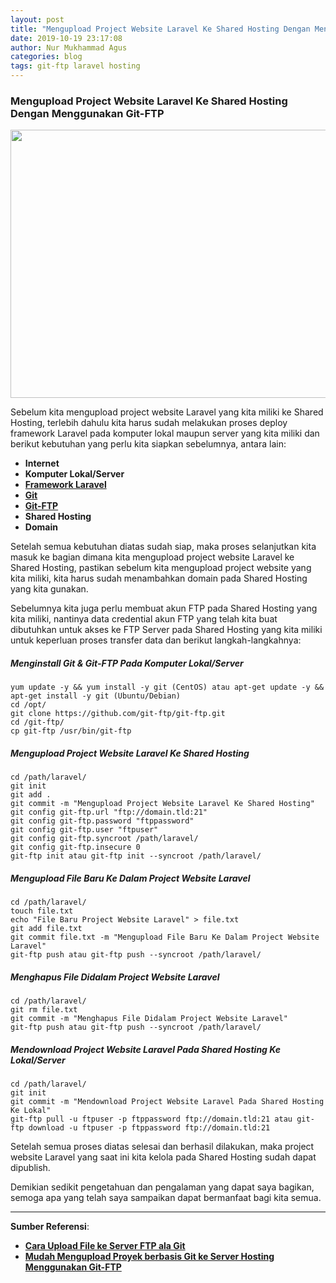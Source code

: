 ```yaml
---
layout: post
title: "Mengupload Project Website Laravel Ke Shared Hosting Dengan Menggunakan Git-FTP"
date: 2019-10-19 23:17:08
author: Nur Mukhammad Agus
categories: blog
tags: git-ftp laravel hosting
---
```


### **Mengupload Project Website Laravel Ke Shared Hosting Dengan Menggunakan Git-FTP**

<p align="center">
  <img width="710" height="429" src="https://cdn.s3-id-jkt-1.kilatstorage.id/001%20-%20Git-FTP.png">
</p>

Sebelum kita mengupload project website Laravel yang kita miliki ke Shared Hosting, terlebih dahulu kita harus sudah melakukan proses deploy framework Laravel pada komputer lokal maupun server yang kita miliki dan berikut kebutuhan yang perlu kita siapkan sebelumnya, antara lain:

- **Internet**
- **Komputer Lokal/Server**
- [**Framework Laravel**](https://laravel.com/docs/5.8/installation)
- [**Git**](https://git-scm.com/downloads)
- [**Git-FTP**](https://git-ftp.github.io/)
- **Shared Hosting**
- **Domain**

Setelah semua kebutuhan diatas sudah siap, maka proses selanjutkan kita masuk ke bagian dimana kita mengupload project website Laravel ke Shared Hosting, pastikan sebelum kita mengupload project website yang kita miliki, kita harus sudah menambahkan domain pada Shared Hosting yang kita gunakan.

Sebelumnya kita juga perlu membuat akun FTP pada Shared Hosting yang kita miliki, nantinya data credential akun FTP yang telah kita buat dibutuhkan untuk akses ke FTP Server pada Shared Hosting yang kita miliki untuk keperluan proses transfer data dan berikut langkah-langkahnya:

##### **Menginstall Git & Git-FTP Pada Komputer Lokal/Server**

```
yum update -y && yum install -y git (CentOS) atau apt-get update -y && apt-get install -y git (Ubuntu/Debian)
cd /opt/
git clone https://github.com/git-ftp/git-ftp.git
cd /git-ftp/
cp git-ftp /usr/bin/git-ftp
```
##### **Mengupload Project Website Laravel Ke Shared Hosting**
```
cd /path/laravel/
git init
git add .
git commit -m "Mengupload Project Website Laravel Ke Shared Hosting"
git config git-ftp.url "ftp://domain.tld:21"
git config git-ftp.password "ftppassword"
git config git-ftp.user "ftpuser"
git config git-ftp.syncroot /path/laravel/
git config git-ftp.insecure 0
git-ftp init atau git-ftp init --syncroot /path/laravel/
```
##### **Mengupload File Baru Ke Dalam Project Website Laravel**
```
cd /path/laravel/
touch file.txt
echo "File Baru Project Website Laravel" > file.txt
git add file.txt
git commit file.txt -m "Mengupload File Baru Ke Dalam Project Website Laravel"
git-ftp push atau git-ftp push --syncroot /path/laravel/
```
##### **Menghapus File Didalam Project Website Laravel**
```
cd /path/laravel/
git rm file.txt
git commit -m "Menghapus File Didalam Project Website Laravel"
git-ftp push atau git-ftp push --syncroot /path/laravel/
```
##### **Mendownload Project Website Laravel Pada Shared Hosting Ke Lokal/Server**
```
cd /path/laravel/
git init
git commit -m "Mendownload Project Website Laravel Pada Shared Hosting Ke Lokal"
git-ftp pull -u ftpuser -p ftppassword ftp://domain.tld:21 atau git-ftp download -u ftpuser -p ftppassword ftp://domain.tld:21
```

Setelah semua proses diatas selesai dan berhasil dilakukan, maka project website Laravel yang saat ini kita kelola pada Shared Hosting sudah dapat dipublish.

Demikian sedikit pengetahuan dan pengalaman yang dapat saya bagikan, semoga apa yang telah saya sampaikan dapat bermanfaat bagi kita semua.

---

**Sumber Referensi**:
- [**Cara Upload File ke Server FTP ala Git**](https://www.petanikode.com/git-ftp/)
- [**Mudah Mengupload Proyek berbasis Git ke Server Hosting Menggunakan Git-FTP**](https://www.codepolitan.com/upload-deploymet-proyek-berbasis-git-ke-server-shared-hosting-menggunakan-git-ftp)

